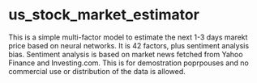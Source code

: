 # us_stock_market_estimator
This is a simple multi-factor model to estimate the next 1-3 days marekt price based on neural networks.
It is 42 factors, plus sentiment analysis bias. 
Sentiment analysis is based on market news fetched from Yahoo Finance and Investing.com. This is for demostration poprpouses and 
no commercial use or distribution of the data is allowed. 

